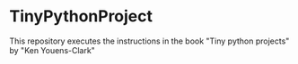 # TinyPythonProject
This repository executes the instructions in the book "Tiny python projects" by "Ken Youens-Clark"
